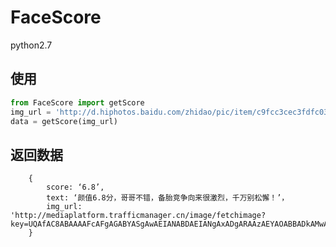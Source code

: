 # FaceScore
python2.7  

## 使用
```python
from FaceScore import getScore
img_url = 'http://d.hiphotos.baidu.com/zhidao/pic/item/c9fcc3cec3fdfc0371b93114d63f8794a5c2265d.jpg'
data = getScore(img_url)
```
  
## 返回数据
		{    
			score: ‘6.8’,  
			text: ‘颜值6.8分，哥哥不错，备胎竞争向来很激烈，千万别松懈！’，  
			img_url: 'http://mediaplatform.trafficmanager.cn/image/fetchimage?key=UQAfAC8ABAAAAFcAFgAGABYASgAwAEIANABDAEIANgAxADgARAAzAEYAOABBADkAMwA2AEYAMgAyADMANABBADIARgBBAEYARABCADQARgA2ADAA'
		}